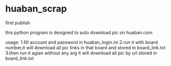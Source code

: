 # huaban_scrap
first publish

this python program is designed to auto download pic on huaban.com

usage:
1.fill account and password in huaban_login.ini
2.run it with board number,it will download all pic links in that board and stored in board_link.txt
3.then run it agian without any arg it will download all pic by url stored in board_link.txt
